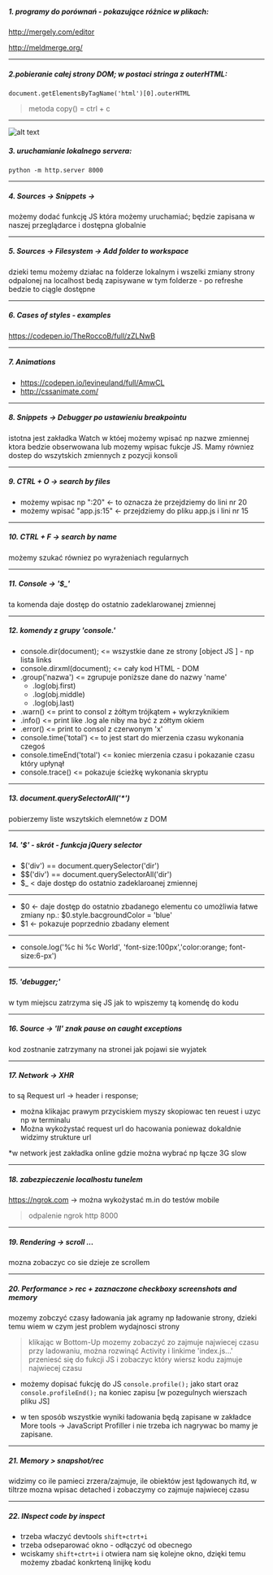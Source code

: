 ##### 1. programy do porównań - pokazujące różnice w plikach:

http://mergely.com/editor

http://meldmerge.org/

---
##### 2.pobieranie całej strony DOM; w postaci stringa z outerHTML:

`document.getElementsByTagName('html')[0].outerHTML`

>metoda copy() = ctrl + c

***
![alt text](https://www.python.org/static/community_logos/python-logo-master-v3-TM.png "logo python")
##### 3. uruchamianie lokalnego servera:
`python -m http.server 8000`

***
##### 4. Sources -> Snippets ->
możemy dodać funkcję JS która możemy uruchamiać; będzie zapisana w naszej przeglądarce i dostępna globalnie

***

##### 5. Sources -> Filesystem -> Add folder to workspace
dzieki temu możemy działac na folderze lokalnym i wszelki zmiany strony odpalonej na localhost
 bedą zapisywane w tym folderze - po refreshe bedzie to ciągle dostępne
 
 ***
 
 ##### 6. Cases of styles - examples
 
 https://codepen.io/TheRoccoB/full/zZLNwB
 
 *** 
 
 ##### 7. Animations
 
 * https://codepen.io/levineuland/full/AmwCL
 * http://cssanimate.com/
 
 ***
 
 ##### 8. Snippets -> Debugger po ustawieniu breakpointu
 
 istotna jest zakładka Watch w któej możemy wpisać np nazwe zmiennej
  ktora bedzie obserwowana lub mozemy wpisac fukcje JS.
  Mamy równiez dostep do wszytskich zmiennych z pozycji konsoli
  
  ***
  
  ##### 9. CTRL + O -> search by files
  
  * możemy wpisac np ":20"  <- to oznacza że przejdziemy do lini nr 20
  * możemy wpisać "app.js:15" <- przejdziemy do pliku app.js i lini nr 15
 
  
  ***
  
  ##### 10. CTRL + F -> search by name 
  
  możemy szukać równiez po wyrażeniach regularnych
  
  ***
  
  ##### 11. Console -> '$_'
ta komenda daje dostęp do ostatnio zadeklarowanej zmiennej

***

##### 12. komendy z grupy 'console.'

* console.dir(document);  <= wszystkie dane ze strony [object JS ] - np lista links
* console.dirxml(document);  <= cały kod HTML - DOM
* .group('nazwa') <= zgrupuje poniższe dane do nazwy 'name' 
  * .log(obj.first)
  * .log(obj.middle)
  * .log(obj.last)
* .warn() <= print to consol z żółtym trójkątem + wykrzyknikiem
* .info() <= print like .log ale niby ma być z zółtym okiem
* .error() <= print to consol z czerwonym 'x'
* console.time('total') <= to jest start do mierzenia czasu wykonania czegoś 
* console.timeEnd('total') <= koniec mierzenia czasu i pokazanie czasu który upłynął  
* console.trace() <= pokazuje ścieżkę wykonania skryptu
 ***
 
 ##### 13. document.querySelectorAll('*')
 pobierzemy liste wszytskich elemnetów  z DOM

***
##### 14.  '$' - skrót - funkcja jQuery selector 
* $('div') == document.querySelector('dir')
* $$('div') == document.querySelectorAll('dir')
* $_ < daje dostęp do ostatnio zadeklaroanej zmiennej
---
* $0 <- daje dostęp do ostatnio zbadanego elementu co umożliwia łatwe zmiany
np.: $0.style.bacgroundColor = 'blue'
* $1 <- pokazuje poprzednio zbadany element
---
* console.log('%c hi %c World', 'font-size:100px','color:orange; font-size:6-px')

***

##### 15. 'debugger;' 
w tym miejscu zatrzyma się JS jak to wpiszemy tą komendę do kodu

*** 

##### 16. Source -> 'II' znak pause on caught exceptions

kod zostnanie zatrzymany na stronei jak pojawi sie wyjatek

***
##### 17. Network -> XHR 

to są Request url  -> header i response; 
- można klikajac prawym przyciskiem myszy skopiowac ten reuest i uzyc np w terminalu
- Można wykożystać request url do hacowania poniewaz dokaldnie widzimy strukture url

*w network jest zakładka online gdzie można wybrać np łącze 3G slow

***

##### 18. zabezpieczenie localhostu tunelem

https://ngrok.com   -> można wykożystać m.in do testów mobile
>odpalenie ngrok http 8000

***

##### 19. Rendering -> scroll ...

mozna zobaczyc co sie dzieje ze scrollem

***

##### 20. Performance > rec + zaznaczone checkboxy screenshots and memory

mozemy zobczyć czasy ładowania jak agramy np ładowanie strony, dzieki temu wiem w czym jest problem wydajnosci strony

>klikając w Bottom-Up mozemy zobaczyć zo zajmuje najwiecej czasu przy ladowaniu,
można rozwinąć Activity  i linkime 'index.js...' przeniesć się do fukcji JS i zobaczyc który wiersz kodu zajmuje najwiecej czasu

* możemy dopisać fukcję do JS `console.profile();` jako start oraz `console.profileEnd();` na koniec zapisu [w pozegulnych wierszach pliku JS] 
- w ten sposób wszystkie wyniki ładowania będą zapisane w zakładce More tools -> JavaScript Profiller 
 i nie trzeba ich nagrywac bo mamy je zapisane.

***

##### 21. Memory > snapshot/rec 

widzimy co ile pamieci zrzera/zajmuje, ile obiektów jest łądowanych itd,
w tiltrze mozna wpisac detached i zobaczymy co zajmuje najwiecej czasu 

***

##### 22. INspect code by inspect

* trzeba właczyć devtools `shift+ctrt+i`
* trzeba odseparować okno - odłączyć od obecnego
* wciskamy `shift+ctrt+i` i otwiera nam się kolejne okno, dzięki temu możemy zbadać konkrteną linijkę kodu 

